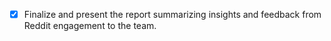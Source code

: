 - [x] Finalize and present the report summarizing insights and feedback from Reddit engagement to the team.